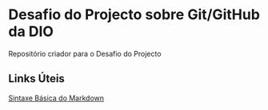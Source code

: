 # Desafio do Projecto sobre Git/GitHub da DIO
Repositório criador para o Desafio do Projecto

## Links Úteis
[Sintaxe Básica do Markdown](hhtps://www.markdownguide.org/basic-syntax/)
